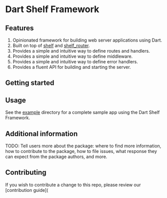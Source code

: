 # Dart Shelf Framework

## Features

1. Opinionated framework for building web server applications using Dart.
2. Built on top of [shelf](https://pub.dev/packages/shelf) and
   [shelf_router](https://pub.dev/packages/shelf_router).
3. Provides a simple and intuitive way to define routes and handlers.
4. Provides a simple and intuitive way to define middleware.
5. Provides a simple and intuitive way to define error handlers.
6. Provides a fluent API for building and starting the server.

## Getting started

## Usage

See the [example](example) directory for a complete sample app using the Dart Shelf Framework.

## Additional information

TODO: Tell users more about the package: where to find more information, how to
contribute to the package, how to file issues, what response they can expect
from the package authors, and more.

## Contributing

If you wish to contribute a change to this repo, please review our [contribution guide](
